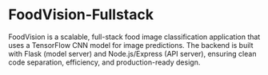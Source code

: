# FoodVision-Fullstack
FoodVision is a scalable, full-stack food image classification application that uses a TensorFlow CNN model for image predictions. The backend is built with Flask (model server) and Node.js/Express (API server), ensuring clean code separation, efficiency, and production-ready design.
